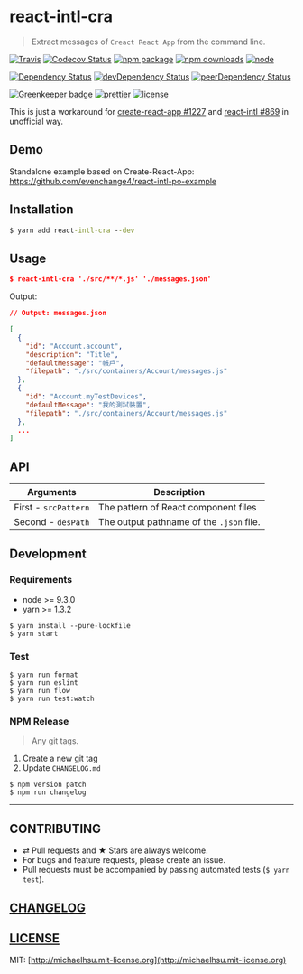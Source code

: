# react-intl-cra

> Extract messages of `Creact React App` from the command line.

[![Travis][build-badge]][build]
[![Codecov Status][codecov-badge]][codecov]
[![npm package][npm-badge]][npm]
[![npm downloads][npm-downloads]][npm]
[![node][node]]()

[![Dependency Status][dependency-badge]][dependency]
[![devDependency Status][devdependency-badge]][devdependency]
[![peerDependency Status][peerdependency-badge]][peerdependency]

[![Greenkeeper badge][greenkeeper-badge]][greenkeeper]
[![prettier][prettier-badge]][prettier]
[![license][license-badge]][license]

This is just a workaround for [create-react-app #1227](https://github.com/facebookincubator/create-react-app/issues/1227#issuecomment-285738137) and [react-intl #869](https://github.com/yahoo/react-intl/issues/869) in unofficial way.

## Demo

Standalone example based on Create-React-App: https://github.com/evenchange4/react-intl-po-example

## Installation

```cmd
$ yarn add react-intl-cra --dev
```

## Usage

```json
$ react-intl-cra './src/**/*.js' './messages.json'
```

Output:

```json
// Output: messages.json

[
  {
    "id": "Account.account",
    "description": "Title",
    "defaultMessage": "帳戶",
    "filepath": "./src/containers/Account/messages.js"
  },
  {
    "id": "Account.myTestDevices",
    "defaultMessage": "我的測試裝置",
    "filepath": "./src/containers/Account/messages.js"
  },
  ...
]
```

## API

| **Arguments**        | **Description**                          |
| -------------------- | ---------------------------------------- |
| First - `srcPattern` | The pattern of React component files     |
| Second - `desPath`   | The output pathname of the `.json` file. |

## Development

### Requirements

* node >= 9.3.0
* yarn >= 1.3.2

```
$ yarn install --pure-lockfile
$ yarn start
```

### Test

```
$ yarn run format
$ yarn run eslint
$ yarn run flow
$ yarn run test:watch
```

### NPM Release

> Any git tags.

1. Create a new git tag
2. Update `CHANGELOG.md`

```console
$ npm version patch
$ npm run changelog
```

---

## CONTRIBUTING

* ⇄ Pull requests and ★ Stars are always welcome.
* For bugs and feature requests, please create an issue.
* Pull requests must be accompanied by passing automated tests (`$ yarn test`).

## [CHANGELOG](CHANGELOG.md)

## [LICENSE](LICENSE)

MIT: [http://michaelhsu.mit-license.org](http://michaelhsu.mit-license.org)

[build-badge]: https://img.shields.io/travis/evenchange4/react-intl-cra/master.svg?style=flat-square
[build]: https://travis-ci.org/evenchange4/react-intl-cra
[npm-badge]: https://img.shields.io/npm/v/react-intl-cra.svg?style=flat-square
[npm]: https://www.npmjs.org/package/react-intl-cra
[codecov-badge]: https://img.shields.io/codecov/c/github/evenchange4/react-intl-cra.svg?style=flat-square
[codecov]: https://codecov.io/github/evenchange4/react-intl-cra?branch=master
[node]: https://img.shields.io/node/v/react-intl-cra.svg?style=flat-square
[npm-downloads]: https://img.shields.io/npm/dt/react-intl-cra.svg?style=flat-square
[license-badge]: https://img.shields.io/npm/l/react-intl-cra.svg?style=flat-square
[license]: http://michaelhsu.mit-license.org/
[dependency-badge]: https://david-dm.org/evenchange4/react-intl-cra.svg?style=flat-square
[dependency]: https://david-dm.org/evenchange4/react-intl-cra
[devdependency-badge]: https://david-dm.org/evenchange4/react-intl-cra/dev-status.svg?style=flat-square
[devdependency]: https://david-dm.org/evenchange4/react-intl-cra#info=devDependencies
[peerdependency-badge]: https://david-dm.org/evenchange4/react-intl-cra/peer-status.svg?style=flat-square
[peerdependency]: https://david-dm.org/evenchange4/react-intl-cra#info=peerDependencies
[greenkeeper-badge]: https://badges.greenkeeper.io/evenchange4/react-intl-cra.svg?style=flat-square
[greenkeeper]: https://greenkeeper.io/
[prettier-badge]: https://img.shields.io/badge/styled_with-prettier-ff69b4.svg?style=flat-square
[prettier]: https://github.com/prettier/prettier
